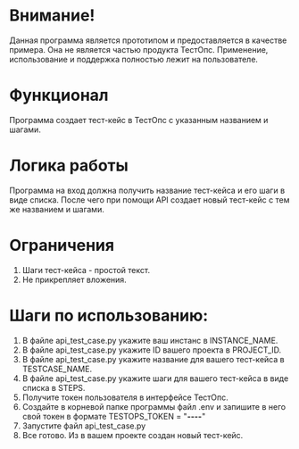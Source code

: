 # Внимание!
Данная программа является прототипом и предоставляется в качестве примера. 
Она не является частью продукта ТестОпс. 
Применение, использование и поддержка полностью лежит на пользователе.

# Функционал
Программа создает тест-кейс в ТестОпс с указанным названием и шагами.

# Логика работы
Программа на вход должна получить название тест-кейса и его шаги в виде списка.
После чего при помощи API создает новый тест-кейс с тем же названием и шагами.

# Ограничения
1. Шаги тест-кейса - простой текст.
2. Не прикрепляет вложения.

# Шаги по использованию:
1. В файле api_test_case.py укажите ваш инстанс в INSTANCE_NAME.
2. В файле api_test_case.py укажите ID вашего проекта в PROJECT_ID.
3. В файле api_test_case.py укажите название для вашего тест-кейса в TESTCASE_NAME.
4. В файле api_test_case.py укажите шаги для вашего тест-кейса в виде списка в STEPS.
5. Получите токен пользователя в интерфейсе ТестОпс.
6. Создайте в корневой папке программы файл .env и запишите в него свой токен в формате TESTOPS_TOKEN = "********-****-****-****-************"
7. Запустите файл api_test_case.py
8. Все готово. Из в вашем проекте создан новый тест-кейс.